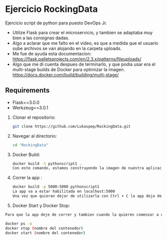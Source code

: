 # Ejercicio RockingData

Ejercicio script de python para puesto DevOps Jr. 
- Utilize Flask para crear el microservicio, y tambien se adaptaba muy bien a las consignas dadas.
- Algo a aclarar que me falto en el video, es que a medida que el usuario sube archivos se van alojando en la carpeta uploads.
- Me fue de ayuda esta documentacion: https://flask.palletsprojects.com/en/2.3.x/patterns/fileuploads/
- Algo que me di cuenta despues de terminarlo, y que podia usar era el multi-stage builds de Docker para optimizar la imagen. https://docs.docker.com/build/building/multi-stage/

## Requirements

- Flask==3.0.0
- Werkzeug==3.0.1

1. Clonar el repositorio:

   ```bash
   git clone https://github.com/Lukaspep/RockingData.git

2. Navegar al directorio:

   ```bash
   cd "RockingData"
   ```
3. Docker Build:

   ```bash
   docker build -t pythonscript1 .
   Con este comando, estamos construyendo la imagen de nuestra aplicacion, y con -t le damos un nombre.
   ```
4. Correr la app :

   ```bash
   docker build -p 5000:5000 pythonscript1
   La app va a estar habilitada en localhost:5000
   Una vez que quieran dejar de utilizarla con Ctrl + C la app deja de correr (presionar mismo en la terminal).
   ```

5. Docker Start y Docker Stop:

  ```bash
  Para que la app deje de correr y tambien cuando la quieren comenzar a utilizar:

  docker ps -a
  docker stop (nombre del contenedor)
  docker start (nombre del contenedor)
  ```
